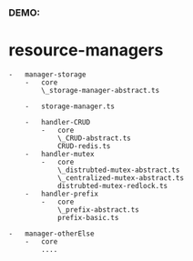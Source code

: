 ### DEMO:

# resource-managers

    -   manager-storage
        -   core
            \_storage-manager-abstract.ts

        -   storage-manager.ts

        -   handler-CRUD
            -   core
                \_CRUD-abstract.ts
                CRUD-redis.ts
        -   handler-mutex
            -   core
                \_distrubted-mutex-abstract.ts
                \_centralized-mutex-abstract.ts
                distrubted-mutex-redlock.ts
        -   handler-prefix
            -   core
                \_prefix-abstract.ts
                prefix-basic.ts

    -   manager-otherElse
        -   core
            ....
